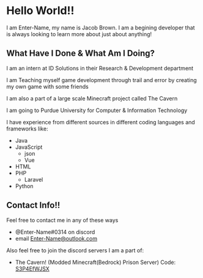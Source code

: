 # Hello World!!

I am Enter-Name, my name is Jacob Brown.
I am a begining developer that is always looking to learn more about just about anything!


## What Have I Done & What Am I Doing?

I am an intern at ID Solutions in their Research & Development department

I am Teaching myself game development through trail and error by creating my own game with some friends

I am also a part of a large scale Minecraft project called The Cavern
  
I am going to Purdue University for Computer & Information Technology

I have experience from different sources in different coding languages and frameworks like:
- Java
- JavaScript
  - json
  - Vue
- HTML
- PHP
  - Laravel
- Python

## Contact Info!!

Feel free to contact me in any of these ways
- @Enter-Name#0314 on discord
- email [Enter-Name@outlook.com](enter-name@outlook.com)

Also feel free to join the discord servers I am a part of:
- The Cavern! (Modded Minecraft(Bedrock) Prison Server) Code: [S3P4EfWJSX](https://discord.gg/S3P4EfWJSX)
